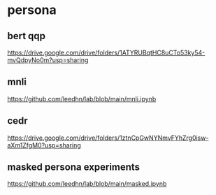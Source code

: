 # persona

## bert qqp

https://drive.google.com/drive/folders/1ATYRUBqtHC8uCTo53ky54-mvQdpyNo0m?usp=sharing


## mnli

https://github.com/leedhn/lab/blob/main/mnli.ipynb

## cedr

https://drive.google.com/drive/folders/1ztnCpGwNYNmvFYhZrg0isw-aXm1ZfgM0?usp=sharing


## masked persona experiments

https://github.com/leedhn/lab/blob/main/masked.ipynb
